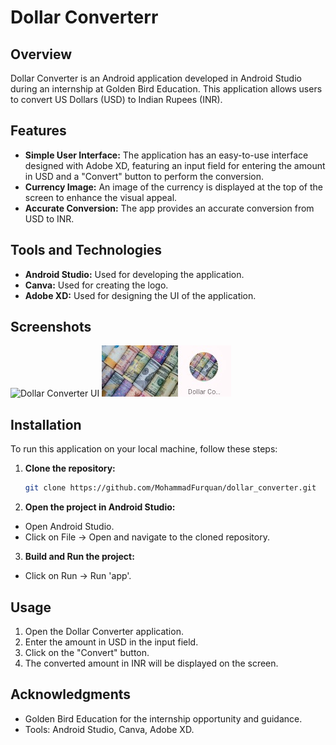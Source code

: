 # Dollar Converterr

## Overview
Dollar Converter is an Android application developed in Android Studio during an internship at Golden Bird Education. This application allows users to convert US Dollars (USD) to Indian Rupees (INR). 

## Features
- **Simple User Interface:** The application has an easy-to-use interface designed with Adobe XD, featuring an input field for entering the amount in USD and a "Convert" button to perform the conversion.
- **Currency Image:** An image of the currency is displayed at the top of the screen to enhance the visual appeal.
- **Accurate Conversion:** The app provides an accurate conversion from USD to INR.

## Tools and Technologies
- **Android Studio:** Used for developing the application.
- **Canva:** Used for creating the logo.
- **Adobe XD:** Used for designing the UI of the application.

## Screenshots
![Dollar Converter UI](path_to_screenshot)
![Logo](https://github.com/MohammadFurquan/Dollar_Converter/blob/main/Logo.jpg)

## Installation
To run this application on your local machine, follow these steps:

1. **Clone the repository:**
   ```bash
   git clone https://github.com/MohammadFurquan/dollar_converter.git

2. **Open the project in Android Studio:**
- Open Android Studio.
- Click on File -> Open and navigate to the cloned repository.
3. **Build and Run the project:**
- Click on Run -> Run 'app'.

## Usage
1. Open the Dollar Converter application.
2. Enter the amount in USD in the input field.
3. Click on the "Convert" button.
4. The converted amount in INR will be displayed on the screen.

## Acknowledgments
- Golden Bird Education for the internship opportunity and guidance.
- Tools: Android Studio, Canva, Adobe XD.

